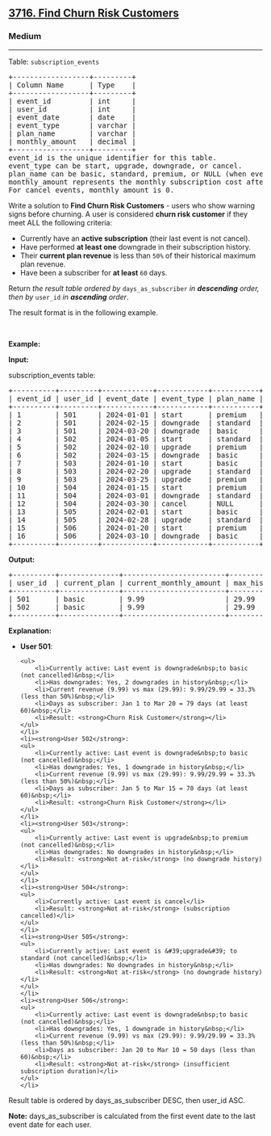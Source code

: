 <h2><a href="https://leetcode.com/problems/find-churn-risk-customers/">3716. Find Churn Risk Customers</a></h2><h3>Medium</h3><hr><p>Table: <code>subscription_events</code></p>

<pre>
+------------------+---------+
| Column Name      | Type    | 
+------------------+---------+
| event_id         | int     |
| user_id          | int     |
| event_date       | date    |
| event_type       | varchar |
| plan_name        | varchar |
| monthly_amount   | decimal |
+------------------+---------+
event_id is the unique identifier for this table.
event_type can be start, upgrade, downgrade, or cancel.
plan_name can be basic, standard, premium, or NULL (when event_type is cancel).
monthly_amount represents the monthly subscription cost after this event.
For cancel events, monthly_amount is 0.
</pre>

<p>Write a solution to <strong>Find Churn Risk Customers</strong> - users who show warning signs before churning. A user is considered <b>churn risk customer</b>&nbsp;if they meet ALL the following criteria:</p>

<ul>
	<li>Currently have an <strong>active subscription</strong> (their last event is not cancel).</li>
	<li>Have performed <strong>at least one</strong> downgrade in their subscription history.</li>
	<li>Their <strong>current plan revenue</strong> is less than <code>50%</code> of their historical maximum plan revenue.</li>
	<li>Have been a subscriber for <strong>at least</strong> <code>60</code> days.</li>
</ul>

<p>Return <em>the result table&nbsp;ordered by</em> <code>days_as_subscriber</code> <em>in <strong>descending</strong> order, then by</em> <code>user_id</code> <em>in <strong>ascending</strong> order</em>.</p>

<p>The result format is in the following example.</p>

<p>&nbsp;</p>
<p><strong class="example">Example:</strong></p>

<div class="example-block">
<p><strong>Input:</strong></p>

<p>subscription_events table:</p>

<pre class="example-io">
+----------+---------+------------+------------+-----------+----------------+
| event_id | user_id | event_date | event_type | plan_name | monthly_amount |
+----------+---------+------------+------------+-----------+----------------+
| 1        | 501     | 2024-01-01 | start      | premium   | 29.99          |
| 2        | 501     | 2024-02-15 | downgrade  | standard  | 19.99          |
| 3        | 501     | 2024-03-20 | downgrade  | basic     | 9.99           |
| 4        | 502     | 2024-01-05 | start      | standard  | 19.99          |
| 5        | 502     | 2024-02-10 | upgrade    | premium   | 29.99          |
| 6        | 502     | 2024-03-15 | downgrade  | basic     | 9.99           |
| 7        | 503     | 2024-01-10 | start      | basic     | 9.99           |
| 8        | 503     | 2024-02-20 | upgrade    | standard  | 19.99          |
| 9        | 503     | 2024-03-25 | upgrade    | premium   | 29.99          |
| 10       | 504     | 2024-01-15 | start      | premium   | 29.99          |
| 11       | 504     | 2024-03-01 | downgrade  | standard  | 19.99          |
| 12       | 504     | 2024-03-30 | cancel     | NULL      | 0.00           |
| 13       | 505     | 2024-02-01 | start      | basic     | 9.99           |
| 14       | 505     | 2024-02-28 | upgrade    | standard  | 19.99          |
| 15       | 506     | 2024-01-20 | start      | premium   | 29.99          |
| 16       | 506     | 2024-03-10 | downgrade  | basic     | 9.99           |
+----------+---------+------------+------------+-----------+----------------+
</pre>

<p><strong>Output:</strong></p>

<pre class="example-io">
+----------+--------------+------------------------+-----------------------+--------------------+
| user_id  | current_plan | current_monthly_amount | max_historical_amount | days_as_subscriber |
+----------+--------------+------------------------+-----------------------+--------------------+
| 501      | basic        | 9.99                   | 29.99                 | 79                 |
| 502      | basic        | 9.99                   | 29.99                 | 69                 |
+----------+--------------+------------------------+-----------------------+--------------------+
</pre>

<p><strong>Explanation:</strong></p>

<ul>
	<li><strong>User 501</strong>:

	<ul>
		<li>Currently active: Last event is downgrade&nbsp;to basic (not cancelled)&nbsp;</li>
		<li>Has downgrades: Yes, 2 downgrades in history&nbsp;</li>
		<li>Current revenue (9.99) vs max (29.99): 9.99/29.99 = 33.3% (less than 50%)&nbsp;</li>
		<li>Days as subscriber: Jan 1 to Mar 20 = 79 days (at least 60)&nbsp;</li>
		<li>Result: <strong>Churn Risk Customer</strong></li>
	</ul>
	</li>
	<li><strong>User 502</strong>:
	<ul>
		<li>Currently active: Last event is downgrade&nbsp;to basic (not cancelled)&nbsp;</li>
		<li>Has downgrades: Yes, 1 downgrade in history&nbsp;</li>
		<li>Current revenue (9.99) vs max (29.99): 9.99/29.99 = 33.3% (less than 50%)&nbsp;</li>
		<li>Days as subscriber: Jan 5 to Mar 15 = 70 days (at least 60)&nbsp;</li>
		<li>Result: <strong>Churn Risk Customer</strong></li>
	</ul>
	</li>
	<li><strong>User 503</strong>:
	<ul>
		<li>Currently active: Last event is upgrade&nbsp;to premium (not cancelled)&nbsp;</li>
		<li>Has downgrades: No downgrades in history&nbsp;</li>
		<li>Result: <strong>Not at-risk</strong> (no downgrade history)</li>
	</ul>
	</li>
	<li><strong>User 504</strong>:
	<ul>
		<li>Currently active: Last event is cancel</li>
		<li>Result: <strong>Not at-risk</strong> (subscription cancelled)</li>
	</ul>
	</li>
	<li><strong>User 505</strong>:
	<ul>
		<li>Currently active: Last event is &#39;upgrade&#39; to standard (not cancelled)&nbsp;</li>
		<li>Has downgrades: No downgrades in history&nbsp;</li>
		<li>Result: <strong>Not at-risk</strong> (no downgrade history)</li>
	</ul>
	</li>
	<li><strong>User 506</strong>:
	<ul>
		<li>Currently active: Last event is downgrade&nbsp;to basic (not cancelled)&nbsp;</li>
		<li>Has downgrades: Yes, 1 downgrade in history&nbsp;</li>
		<li>Current revenue (9.99) vs max (29.99): 9.99/29.99 = 33.3% (less than 50%)&nbsp;</li>
		<li>Days as subscriber: Jan 20 to Mar 10 = 50 days (less than 60)&nbsp;</li>
		<li>Result: <strong>Not at-risk</strong> (insufficient subscription duration)</li>
	</ul>
	</li>
</ul>

<p>Result table is ordered by days_as_subscriber DESC, then user_id ASC.</p>

<p><strong>Note:</strong> days_as_subscriber is calculated from the first event date to the last event date for each user.</p>
</div>
